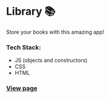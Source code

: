 # Library 📚
Store your books with this amazing app!<br>

### Tech Stack:
- JS (objects and constructors)
- CSS
- HTML

### [View page](https://jv-aquino.github.io/Library/)
